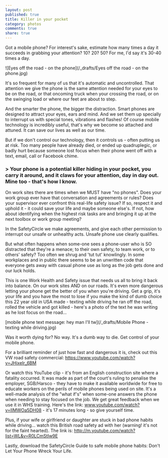 ```yaml
---
layout: post
published: true
title: Killer in your pocket
category: photos
comments: true
share: true
---
```


Got a mobile phone? For interest's sake, estimate how many times a day it succeeds in grabbing your attention? 10? 20? 50? For me, I'd say it's 30-40 times a day.

![Eyes off the road - on the phone](/_drafts/Eyes off the road - on the phone.jpg)

It's so frequent for many of us that it's automatic and uncontrolled. That attention we give the phone is the same attention needed for your eyes to be on the road, or that oncoming truck when your crossing the road, or on the swinging load or where our feet are about to step. 

And the smarter the phone, the bigger the distraction. Smart phones are designed to attract your eyes, ears and mind. And we set them up specially to interrupt us with special tones, vibrations and flashes! Of course mobile technology is incredibly useful, that's why we become so attached and attuned. It can save our lives as well as our time. 

But if we don't control our technology, then it controls us - often putting us at risk. Too many people have already died, or ended up quadruplegic, or badly hurt because someone lost focus when their phone went off with a text, email, call or Facebook chime. 

### > Your phone is a potential killer hiding in your pocket, you carry it around, and it claws for your attention, day in day out. Mine too - that's how I know.

On work sites there are times when we MUST have "no phones". Does your work group ever have that conversation and agreements or rules? Does your supervisor ever confront this real-life safety issue? If so, respect it and uphold it - it could save your life and maybe someone else's. If not, how about identifying when the highest risk tasks are and bringing it up at the next toolbox or work group meeting? 

In the SafetyCircle we make agreements, and give each other permission to interrupt our unsafe or unhealthy acts. Unsafe phone use clearly qualifies. 

But what often happens when some-one sees a phone-user who is SO distracted that they're a menace; to their own safety, to team work, or to others' safety? Too often we shrug and 'tut tut' knowlingly. In some workplaces and in public there seems to be an unwritten code that everyone gets away with casual phone use as long as the job gets done and our luck holds. 

This is one Work Health and Safety issue that needs us all to bring it back into balance. On our work sites AND on our roads. It's even more dangerous letting your phone get the better of you when you're driving. Get a grip, it's your life and you have the most to lose if you make the kind of dumb choice this 22 year old in USA made - texting while driving he ran off the road, rolled the vehicle and got killed - here's a photo of the text he was writing as he lost focus on the road...

[mobile phone text message: hey man I'll tw](/_drafts/Mobile Phone - texting while driving.jpg)

Was it worth dying for? No way. It's a dumb way to die. Get control of your mobile phone. 

For a brilliant reminder of just how fast and dangerous it is, check out this VW road safety commercial: https://www.youtube.com/watch?v=JHixeIr_6BM

Or watch this YouTube clip - it's from an English construction site where a fatality occurred. It was made as part of the court's ruling to penalise the employer, SGB/Harsco - they have to make it available worldwide for free to educate workers on the perils of mobile phones being used on site. It's a well-made analysis of the "what if's" when some-one answers the phone when needing to stay focused on the job. We get great feedback when we use it in WHS training.  Here's the link: www.youtube.com/watch?v=IIMWOa5DH08 - it's 17 minutes long - so give yourself time. 

Plus, if your wife or girlfriend or daughter are stuck in bad phone habits while driving... watch this British road safety ad with her (warning! it's not for the faint hearted). The link is:  http://m.youtube.com/watch?list=WL&v=R0LCmStIw9E

Lastly, download the SafetyCircle Guide to safe mobile phone habits: Don't Let Your Phone Wreck Your Life.